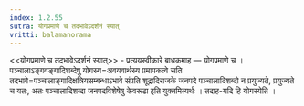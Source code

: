 ```yaml
---
index: 1.2.55
sutra: योगप्रमाणे च तदभावेऽदर्शनं स्यात्
vritti: balamanorama
---
```


<<योगप्रमाणे च तदभावेऽदर्शनं स्यात्>> - प्रत्ययस्वीकारे बाधकमाह — योगप्रमाणे च । पञ्चालाऽङ्गवङ्गादिशब्देषु योगस्य=अवयवार्थस्य प्रमापकत्वे सति तदभावे=पञ्चालाङ्गादिक्षत्रियसम्बन्धाऽभावे संप्रति शूद्रादिराजके जनपदे पञ्चालादिशब्दो न प्रयुज्यते, प्रयुज्यते च यतः, अतः पञ्चालादिशब्दा जनपदविशेषेषु केवरूढा इति युक्तमित्यर्थः । तदाह-यदि हि योगस्येति ।